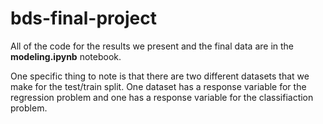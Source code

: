 # bds-final-project

All of the code for the results we present and the final data are in the **modeling.ipynb** notebook. 

One specific thing to note is that there are two different datasets that we make for the test/train split. One dataset has a response variable for the regression problem and one has a response variable for the classifiaction problem. 

